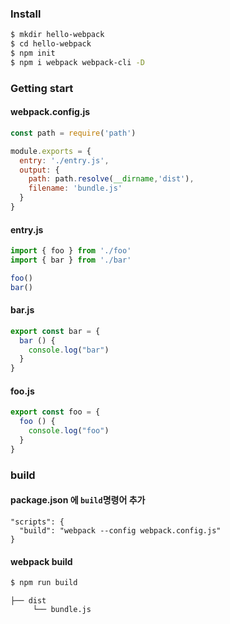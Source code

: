 ### Install
```bash
$ mkdir hello-webpack
$ cd hello-webpack
$ npm init
$ npm i webpack webpack-cli -D
```
### Getting start
#### webpack.config.js
```javascript
const path = require('path')

module.exports = {
  entry: './entry.js',
  output: {
    path: path.resolve(__dirname,'dist'),
    filename: 'bundle.js'
  }
}
```
#### entry.js
```javascript
import { foo } from './foo'
import { bar } from './bar'

foo()
bar()
```
#### bar.js
```javascript
export const bar = {
  bar () {
    console.log("bar")
  }
}
```
#### foo.js
```javascript
export const foo = {
  foo () {
    console.log("foo")
  }
}
```
### build
#### package.json 에 `build`명령어 추가
```
"scripts": {
  "build": "webpack --config webpack.config.js"
}
```
#### webpack build
```bash
$ npm run build
```
```
├── dist
     └── bundle.js
```